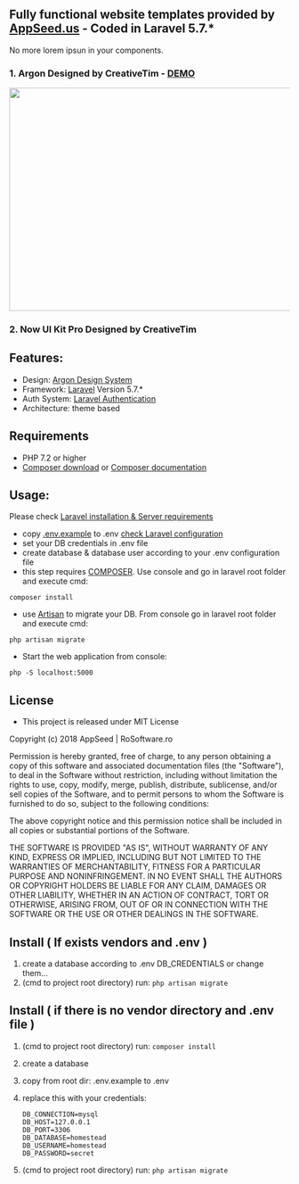 ## Fully functional website templates provided by [AppSeed.us](https://www.appseed.us/?ref=github)  - Coded in Laravel 5.7.*
No more lorem ipsun in your components.

### 1. Argon Designed by CreativeTim  - [DEMO](https://www.coded-app-laravel.appseed.us/)
<p align="center">
  <img width="1000" height="400" src="https://www.appseed.us/static/themes/enhanced-argon/thumbnail.jpg">
</p>

### 2. Now UI Kit Pro Designed by CreativeTim



## Features:
* Design: [Argon Design System](https://github.com/creativetimofficial/argon-design-system)
* Framework: [Laravel](https://laravel.com/) Version 5.7.*
* Auth System: [Laravel Authentication](https://laravel.com/docs/5.7/authentication)
* Architecture: theme based

## Requirements
* PHP 7.2 or higher
* [Composer download](https://getcomposer.org/) or [Composer documentation](https://getcomposer.org/doc/)

## Usage:

Please check [Laravel installation & Server requirements](https://laravel.com/docs/5.7/installation)

* copy [.env.example](https://github.com/rosoftdeveloper/appseed/blob/master/coded-apps/php-laravel-jq/.env.example) to .env [check Laravel configuration](https://laravel.com/docs/5.7/configuration)
* set your DB credentials in .env file
* create database & database user according to your .env configuration file
* this step requires [COMPOSER](https://getcomposer.org/). Use console and go in laravel root folder and execute cmd:
```
composer install
```
* use [Artisan](https://laravel.com/docs/5.7/artisan) to migrate your DB. From console go in laravel root folder and execute cmd:

```
php artisan migrate
```

* Start the web application from console:

```
php -S localhost:5000
```

## License
* This project is released under MIT License

Copyright (c) 2018 AppSeed | RoSoftware.ro

Permission is hereby granted, free of charge, to any person obtaining a copy
of this software and associated documentation files (the "Software"), to deal
in the Software without restriction, including without limitation the rights
to use, copy, modify, merge, publish, distribute, sublicense, and/or sell
copies of the Software, and to permit persons to whom the Software is
furnished to do so, subject to the following conditions:

The above copyright notice and this permission notice shall be included in all
copies or substantial portions of the Software.

THE SOFTWARE IS PROVIDED "AS IS", WITHOUT WARRANTY OF ANY KIND, EXPRESS OR
IMPLIED, INCLUDING BUT NOT LIMITED TO THE WARRANTIES OF MERCHANTABILITY,
FITNESS FOR A PARTICULAR PURPOSE AND NONINFRINGEMENT. IN NO EVENT SHALL THE
AUTHORS OR COPYRIGHT HOLDERS BE LIABLE FOR ANY CLAIM, DAMAGES OR OTHER
LIABILITY, WHETHER IN AN ACTION OF CONTRACT, TORT OR OTHERWISE, ARISING FROM,
OUT OF OR IN CONNECTION WITH THE SOFTWARE OR THE USE OR OTHER DEALINGS IN THE
SOFTWARE.





















## Install ( If exists vendors and .env )

1. create a database according to .env DB_CREDENTIALS or change them...
2. (cmd to project root directory) run: ```php artisan migrate```

## Install ( if there is no vendor directory and .env file )

1. (cmd to project root directory) run: ```composer install```
2. create a database
3. copy from root dir: .env.example to .env
4. replace this with your credentials:
    ````
    DB_CONNECTION=mysql
    DB_HOST=127.0.0.1
    DB_PORT=3306
    DB_DATABASE=homestead
    DB_USERNAME=homestead
    DB_PASSWORD=secret
    ````

5. (cmd to project root directory) run: ```php artisan migrate```

